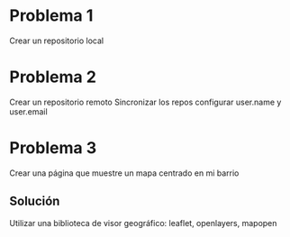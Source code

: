 # Problema 1

Crear un repositorio local

# Problema 2

Crear un repositorio remoto
Sincronizar los repos
configurar user.name y user.email

# Problema 3

Crear una página que muestre un mapa centrado en mi barrio

## Solución

Utilizar una biblioteca de visor geográfico: leaflet, openlayers, mapopen
